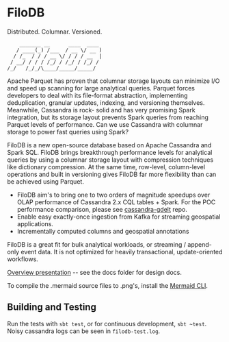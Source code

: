 # FiloDB
Distributed.  Columnar.  Versioned.

```
    _______ __      ____  ____ 
   / ____(_) /___  / __ \/ __ )
  / /_  / / / __ \/ / / / __  |
 / __/ / / / /_/ / /_/ / /_/ / 
/_/   /_/_/\____/_____/_____/  
```

Apache Parquet has proven that columnar storage layouts can minimize I/O and
speed up scanning for large analytical queries.  Parquet forces developers to
deal with its file-format abstraction, implementing deduplication, granular
updates, indexing, and versioning themselves.  Meanwhile, Cassandra is rock-
solid and has very promising Spark integration, but its storage layout prevents
Spark queries from reaching Parquet levels of performance.  Can we use Cassandra
with columnar storage to power fast queries using Spark?

FiloDB is a new open-source database based on Apache Cassandra and Spark SQL.  FiloDB brings breakthrough performance levels for analytical queries by using a columnar storage layout with compression techniques like dictionary compression.  At the same time, row-level, column-level operations and built in versioning gives FiloDB far more flexibility than can be achieved using Parquet.  

* FiloDB aim's to bring one to two orders of magnitude speedups over OLAP performance of Cassandra 2.x CQL tables + Spark.  For the POC performance comparison, please see [cassandra-gdelt](http://github.com/velvia/cassandra-gdelt) repo.
* Enable easy exactly-once ingestion from Kafka for streaming geospatial applications. 
* Incrementally computed columns and geospatial annotations

FiloDB is a great fit for bulk analytical workloads, or streaming / append-only event data.  It is not optimized for heavily transactional, update-oriented workflows.

[Overview presentation](http://velvia.github.io/presentations/2014-filodb/#/) -- see the docs folder for design docs.

To compile the .mermaid source files to .png's, install the [Mermaid CLI](http://knsv.github.io/mermaid/mermaidCLI.html).

## Building and Testing

Run the tests with `sbt test`, or for continuous development, `sbt ~test`.  Noisy cassandra logs can be seen in `filodb-test.log`.
